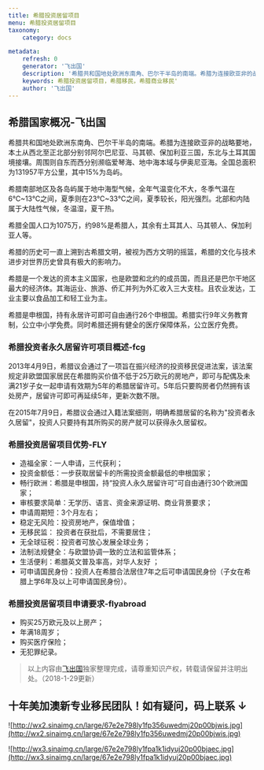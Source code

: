 ```yaml
---
title: 希腊投资居留项目
menu: 希腊投资居留项目
taxonomy:
    category: docs

metadata:
    refresh: 0
    generator: '飞出国'
    description: '希腊共和国地处欧洲东南角、巴尔干半岛的南端。希腊为连接欧亚非的战略要地，本土从西北至正北部分别邻阿尔巴尼亚、马其顿、保加利亚三国，东北与土耳其国境接壤。周围则自东而西分别濒临爱琴海、地中海本域与伊奥尼亚海。全国总面积为131957平方公里，其中15%为岛屿。希腊投资居留项目，投资者可以购买房产获得希腊永久居留权，一家三代都能获利，还能畅行欧洲，而且时间短，要求低。'
    keywords: 希腊投资居留项目，希腊移民，希腊商业移民'
    author: '飞出国'
---
```


## 希腊国家概况-飞出国

希腊共和国地处欧洲东南角、巴尔干半岛的南端。希腊为连接欧亚非的战略要地，本土从西北至正北部分别邻阿尔巴尼亚、马其顿、保加利亚三国，东北与土耳其国境接壤。周围则自东而西分别濒临爱琴海、地中海本域与伊奥尼亚海。全国总面积为131957平方公里，其中15%为岛屿。

希腊南部地区及各岛屿属于地中海型气候，全年气温变化不大，冬季气温在6℃~13℃之间，夏季则在23℃~33℃之间，夏季较长，阳光强烈。北部和内陆属于大陆性气候，冬温湿，夏干热。

希腊全国人口为1075万，约98%是希腊人，其余有土耳其人、马其顿人、保加利亚人等。

希腊的历史可一直上溯到古希腊文明，被视为西方文明的摇篮，希腊的文化与技术进步对世界历史曾具有极大的影响力。

希腊是一个发达的资本主义国家，也是欧盟和北约的成员国，而且还是巴尔干地区最大的经济体。其海运业、旅游、侨汇并列为外汇收入三大支柱。且农业发达，工业主要以食品加工和轻工业为主。

希腊是申根国，持有永居许可即可自由通行26个申根国。希腊实行9年义务教育制，公立中小学免费。同时希腊还拥有健全的医疗保障体系，公立医疗免费。

### 希腊投资者永久居留许可项目概述-fcg

2013年4月9日，希腊议会通过了一项旨在振兴经济的投资移民促进法案，该法案规定非欧盟国家居民在希腊购买价值不低于25万欧元的房地产，即可与配偶及未满21岁子女一起申请有效期为5年的希腊居留许可。5年后只要购房者仍然拥有该处房产，居留许可即可再延续5年，更新次数不限。 

在2015年7月9日，希腊议会通过入籍法案细则，明确希腊居留的名称为"投资者永久居留"，投资人只要持有其所购买的房产就可以获得永久居留权。

### 希腊投资居留项目优势-FLY

* 造福全家：一人申请，三代获利；
* 投资金额低：一步获取居留卡的所需投资金额最低的申根国家；
* 畅行欧洲：希腊是申根国，持“投资人永久居留许可”可自由通行30个欧洲国家；
* 审核要求简单：无学历、语言、资金来源证明、商业背景要求；
* 申请周期短：3个月左右；
* 稳定无风险：投资房地产，保值增值；
* 无移民监： 投资者在获批后，不需要居住；
* 无全球征税：投资者可放心发展全球业务；
* 法制法规健全：与欧盟协调一致的立法和监管体系；
* 生活便利：希腊英文普及率高，对华人友好 ；
* 可申请国民身份：投资人在希腊合法居住7年之后可申请国民身份（子女在希腊上学6年及以上可申请国民身份）。

### 希腊投资居留项目申请要求-flyabroad

* 购买25万欧元及以上房产；
* 年满18周岁；
* 购买医疗保险；
* 无犯罪纪录。

> 以上内容由[飞出国](flyabroad.me/contact/)独家整理完成，请尊重知识产权，转载请保留并注明出处。（2018-1-29更新）

## 十年美加澳新专业移民团队！如有疑问，码上联系 ↓ ##

![http://wx2.sinaimg.cn/large/67e2e798ly1fp356uwedmj20p00bjwis.jpg](http://wx2.sinaimg.cn/large/67e2e798ly1fp356uwedmj20p00bjwis.jpg)

![http://wx3.sinaimg.cn/large/67e2e798ly1fpa1k1idyuj20p00bjaec.jpg](http://wx3.sinaimg.cn/large/67e2e798ly1fpa1k1idyuj20p00bjaec.jpg)

[免费在线评估]:http://pg.flyabroadvisa.com/?target=blank
[联系飞出国]:http://flyabroad.me/contact/?target=blank 
[关于飞出国]:http://flyabroad.me/?target=blank

